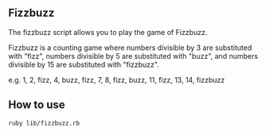 Fizzbuzz
--------
The fizzbuzz script allows you to play the game of Fizzbuzz.

Fizzbuzz is a counting game where numbers divisible by 3 are substituted with "fizz", numbers divisible by 5 are substituted with "buzz", and numbers divisible by 15 are substituted with "fizzbuzz".

e.g. 1, 2, fizz, 4, buzz, fizz, 7, 8, fizz, buzz, 11, fizz, 13, 14, fizzbuzz

How to use
----------
```shell
ruby lib/fizzbuzz.rb
```
